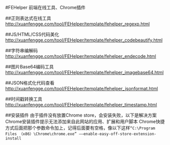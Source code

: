 #FEHelper
前端在线工具、Chrome插件

##正则表达式在线工具
http://xuanfengge.com/tool/FEHelper/template/fehelper_regexp.html


##JS/HTML/CSS代码美化
http://xuanfengge.com/tool/FEHelper/template/fehelper_codebeautify.html

##字符串编解码
http://xuanfengge.com/tool/FEHelper/template/fehelper_endecode.html

##图片Base64编码工具
http://xuanfengge.com/tool/FEHelper/template/fehelper_imagebase64.html

##JSON格式化代码查看
http://xuanfengge.com/tool/FEHelper/template/fehelper_jsonformat.html

##时间戳转换工具
http://xuanfengge.com/tool/FEHelper/template/fehelper_timestamp.html

##安装插件
由于插件没有放置Chrome store，会安装失败，以下是解决方案
Chrome安装插件提示无法添加来自此网站的应用、扩展和用户脚本
Chrome快捷方式后面把那个参数命令加上，记得后面要有空格，像以下这样`“C:\Program Files （x86）\Chrome\chrome.exe” ——enable-easy-off-store-extension-install`